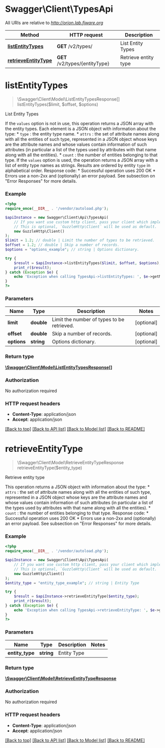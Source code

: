 # Swagger\Client\TypesApi

All URIs are relative to *http://orion.lab.fiware.org*

Method | HTTP request | Description
------------- | ------------- | -------------
[**listEntityTypes**](TypesApi.md#listEntityTypes) | **GET** /v2/types/ | List Entity Types
[**retrieveEntityType**](TypesApi.md#retrieveEntityType) | **GET** /v2/types/{entityType} | Retrieve entity type


# **listEntityTypes**
> \Swagger\Client\Model\ListEntityTypesResponse[] listEntityTypes($limit, $offset, $options)

List Entity Types

If the `values` option is not in use, this operation returns a JSON array with the entity types. Each element is a JSON object with information about the type: * `type` : the entity type name. * `attrs` : the set of attribute names along with all the entities of such type, represented in   a JSON object whose keys are the attribute names and whose values contain information of such   attributes (in particular a list of the types used by attributes with that name along with all the   entities). * `count` : the number of entities belonging to that type. If the `values` option is used, the operation returns a JSON array with a list of entity type names as strings. Results are ordered by entity `type` in alphabetical order. Response code: * Successful operation uses 200 OK * Errors use a non-2xx and (optionally) an error payload. See subsection on \"Error Responses\" for   more details.

### Example
```php
<?php
require_once(__DIR__ . '/vendor/autoload.php');

$apiInstance = new Swagger\Client\Api\TypesApi(
    // If you want use custom http client, pass your client which implements `GuzzleHttp\ClientInterface`.
    // This is optional, `GuzzleHttp\Client` will be used as default.
    new GuzzleHttp\Client()
);
$limit = 1.2; // double | Limit the number of types to be retrieved.
$offset = 1.2; // double | Skip a number of records.
$options = "options_example"; // string | Options dictionary.

try {
    $result = $apiInstance->listEntityTypes($limit, $offset, $options);
    print_r($result);
} catch (Exception $e) {
    echo 'Exception when calling TypesApi->listEntityTypes: ', $e->getMessage(), PHP_EOL;
}
?>
```

### Parameters

Name | Type | Description  | Notes
------------- | ------------- | ------------- | -------------
 **limit** | **double**| Limit the number of types to be retrieved. | [optional]
 **offset** | **double**| Skip a number of records. | [optional]
 **options** | **string**| Options dictionary. | [optional]

### Return type

[**\Swagger\Client\Model\ListEntityTypesResponse[]**](../Model/ListEntityTypesResponse.md)

### Authorization

No authorization required

### HTTP request headers

 - **Content-Type**: application/json
 - **Accept**: application/json

[[Back to top]](#) [[Back to API list]](../../README.md#documentation-for-api-endpoints) [[Back to Model list]](../../README.md#documentation-for-models) [[Back to README]](../../README.md)

# **retrieveEntityType**
> \Swagger\Client\Model\RetrieveEntityTypeResponse retrieveEntityType($entity_type)

Retrieve entity type

This operation returns a JSON object with information about the type: * `attrs` : the set of attribute names along with all the entities of such type, represented in   a JSON object whose keys are the attribute names and whose values contain information of such   attributes (in particular a list of the types used by attributes with that name along with all the   entities). * `count` : the number of entities belonging to that type. Response code: * Successful operation uses 200 OK * Errors use a non-2xx and (optionally) an error payload. See subsection on \"Error Responses\" for   more details.

### Example
```php
<?php
require_once(__DIR__ . '/vendor/autoload.php');

$apiInstance = new Swagger\Client\Api\TypesApi(
    // If you want use custom http client, pass your client which implements `GuzzleHttp\ClientInterface`.
    // This is optional, `GuzzleHttp\Client` will be used as default.
    new GuzzleHttp\Client()
);
$entity_type = "entity_type_example"; // string | Entity Type

try {
    $result = $apiInstance->retrieveEntityType($entity_type);
    print_r($result);
} catch (Exception $e) {
    echo 'Exception when calling TypesApi->retrieveEntityType: ', $e->getMessage(), PHP_EOL;
}
?>
```

### Parameters

Name | Type | Description  | Notes
------------- | ------------- | ------------- | -------------
 **entity_type** | **string**| Entity Type |

### Return type

[**\Swagger\Client\Model\RetrieveEntityTypeResponse**](../Model/RetrieveEntityTypeResponse.md)

### Authorization

No authorization required

### HTTP request headers

 - **Content-Type**: application/json
 - **Accept**: application/json

[[Back to top]](#) [[Back to API list]](../../README.md#documentation-for-api-endpoints) [[Back to Model list]](../../README.md#documentation-for-models) [[Back to README]](../../README.md)

